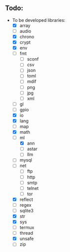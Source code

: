 Todo:
---

- To be developed libraries:
    - [x] array
    - [ ] audio
    - [x] chrono
    - [x] crypt
    - [x] env
    - [ ] fmt
        - [ ] sconf
        - [ ] csv
        - [ ] json
        - [ ] toml
        - [ ] mdif
        - [ ] png
        - [ ] jpg
        - [ ] xml
    - [ ] gl
    - [ ] gpio
    - [x] io
    - [x] lang
    - [ ] map
    - [x] math
    - [ ] ml
        - [x] ann
        - [ ] astar
        - [ ] llm
    - [ ] mysql
    - [ ] net
        - [ ] ftp
        - [ ] http
        - [ ] smtp
        - [ ] telnet
        - [ ] tor
    - [x] reflect
    - [ ] regex
    - [ ] sqlite3
    - [x] str
    - [x] sys
    - [ ] termux
    - [ ] thread
    - [x] unsafe
    - [ ] zip
